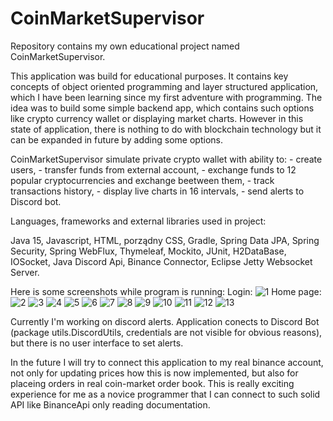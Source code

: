 # CoinMarketSupervisor
Repository contains my own educational project named CoinMarketSupervisor.

This application was build for educational purposes. 
It contains key concepts of object oriented programming and layer structured application,
which I have been learning since my first adventure with programming.
The idea was to build some simple backend app, which contains such options like crypto currency wallet 
or displaying market charts. However in this state of application, there is nothing to do with blockchain technology
but it can be expanded in future by adding some options. 

CoinMarketSupervisor simulate private crypto wallet with ability to:
	- create users,
	- transfer funds from external account,
	- exchange funds to 12 popular cryptocurrencies and exchange beetween them,
	- track transactions history,
	- display live charts in 16 intervals,
	- send alerts to Discord bot.

Languages, frameworks and external libraries used in project:

Java 15, 
Javascript, 
HTML, porządny
CSS, 
Gradle, 
Spring Data JPA, 
Spring Security, 
Spring WebFlux, 
Thymeleaf, 
Mockito, 
JUnit, 
H2DataBase, 
IOSocket,
Java Discord Api,
Binance Connector,
Eclipse Jetty Websocket Server.

Here is some screenshots while program is running:
Login:
![1](src/main/resources/screenshots/1.jpg)
Home page:
![2](src/main/resources/screenshots/2.jpg)
![3](src/main/resources/screenshots/3.jpg)
![4](src/main/resources/screenshots/4.jpg)
![5](src/main/resources/screenshots/5.jpg)
![6](src/main/resources/screenshots/6.jpg)
![7](src/main/resources/screenshots/7.jpg)
![8](src/main/resources/screenshots/8.jpg)
![9](src/main/resources/screenshots/9.jpg)
![10](src/main/resources/screenshots/10.jpg)
![11](src/main/resources/screenshots/11.jpg)
![12](src/main/resources/screenshots/12.jpg)
![13](src/main/resources/screenshots/13.jpg)

Currently I'm working on discord alerts. Application conects to Discord Bot (package utils.DiscordUtils,
credentials are not visible for obvious reasons), but there is no user interface to set alerts.

In the future I will try to connect this application to my real binance account, not only for updating prices 
how this is now implemented, but also for placeing orders in real coin-market order book.
This is really exciting experience for me as a novice programmer that I can connect to such solid API like
BinanceApi only reading documentation.
